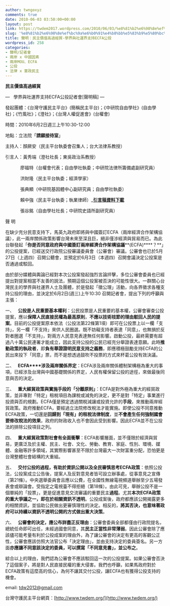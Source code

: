 ```yaml
---
author: twngoxyz
comments: true
date: 2010-06-03 03:50:00+00:00
layout: post
link: https://twdem2017.wordpress.com/2010/06/03/%e8%81%b2%e6%98%8e%ef%bc%9a%e6%b0%91%e4%b8%bb%e5%83%b9%e5%80%bc%e9%ab%98%e9%81%8e%e7%b6%93%e8%b2%bf-%e5%ad%b8%e7%95%8c%e8%88%87%e7%a4%be%e9%81%8b%e7%95%8c%e6%94%af%e6%8c%81ecfa%e5%85%ac%e6%8a%95/
slug: '%e8%81%b2%e6%98%8e%ef%bc%9a%e6%b0%91%e4%b8%bb%e5%83%b9%e5%80%bc%e9%ab%98%e9%81%8e%e7%b6%93%e8%b2%bf-%e5%ad%b8%e7%95%8c%e8%88%87%e7%a4%be%e9%81%8b%e7%95%8c%e6%94%af%e6%8c%81ecfa%e5%85%ac%e6%8a%95'
title: 聲明：民主價值高過經貿-學界與社運界支持ECFA公投
wordpress_id: 258
categories:
- 聲明/記者會
- 兩岸 x 中國因素
- 兩岸MOU、ECFA
- 公投
- 法律 x 憲政民主
---
```


**民主價值高過經貿**

—   學界與社運界支持ECFA公投記者會[聲明稿] —

  


發起團體：《台灣守護民主平台》(簡稱民主平台)；《中研院自由學社》(自由學社)；《竹風社》；《澄社》；《台灣人權促進會》(台權會)

時間：2010年6月2日週三上午10:30-12:00 

地點：立法院「**請願接待室**」

主持人：顏厥安（民主平台執委會召集人；台大法律系教授）

引言人：黃秀端（澄社社長；東吳政治系教授）

            廖福特（台權會代表；自由學社執委；中研院法律所籌備處副研究員）

            洪財隆（民主平台執委；經濟學家）

            張典顯（中研院基因體中心副研究員；自由學社執委）

            賴中強（民主平台執委；執業律師）_**[引言稿資料下載](http://www.twdem.org/home/minshu-jia-zhidaka-ka-jing-mao-manabu-kai-atae-shaun-kai-shiji-ecfaooyake-tou-kisha-hui-lai-zhongkyou-risshi-fa-yan)**

            張谷銘（自由學社社長；中研院史語所副研究員）

  


聲 明

在缺少充分民意支持下，馬英九政府即將與中國簽訂ECFA（兩岸經濟合作架構協議），此一兩岸關係政策影響台灣未來至深且巨，絕非僅涉經濟與貿易而已。為此台聯發起「**你是否同意政府與中國簽訂兩岸經濟合作架構協議****(ECFA)****？**」的公投提案，已經送交行政院公投審議委員會（公審會）審議。公審會也已於5月27日（上週四）召開公聽會，並預定於6月3日（本週四）召開會議決定公投案是否通過或駁回。

由於部分媒體與輿論已經對本次公投案發起強烈言論抨擊，多位公審會委員也已經提出對提案相當不友善的說法，預期這個公投案被否決的可能性很大。一群關心台灣民主的學界與社運界人士及團體，於是發起「徵公理」活動，向各界徵求各種支持公投的理由，並決定於6月2日(週三)上午10:30 召開記者會，提出下列的呼籲與主張：

一、   **公投是人民重要基本權利**：公民投票是人民重要的基本權，公審會審查公投提案，應以**保障人民直接民權為最高原則**，**不應以技術枝節的理由駁回人民的提案**。目前的公投提案原本依法（公投法第22條第1項）即可在公投票上以一欄「支持」，另一欄「不支持」來供人民圈選。既不妨礙支持者表達「同意」，也無損於反對者圈選「不支持」，對兩方人民意見表達無任何影響。啟動公投，最終需要有超過八十萬公民連署才能成立，因此支持公投的公民已經充分舉證表達意願。此時**推動政策的執政者**，即**負有舉證證明民意支持之義務**，即應積極鼓勵支持ECFA的公民出來投下「同意」票，而不是想透過鼓吹不投票的方式來杯葛公投有效決議。

二、   **ECFA****涉及兩岸關係界定**：ECFA涉及兩岸關係體制架構極為重大的事項，已經涉及台灣與中國基礎關係的界定，人民有權保留公投的途徑，來做最後同意與否的決定。

三、   **重大經貿政策與實施手段的「分離原則」**：ECFA是對外極為重大的經貿政策，並非專對「特定」租稅項目為課稅或減免的決定，更不是對「特定」事業進行投資與否的規劃。ECFA僅是預定透過關稅減讓或投資允許的**手段**，來推動兩岸經貿政策。政府推動ECFA，要經過立法院修改稅法才能實施。即使公投不同意推動ECFA政策，一切還是**回歸到「現有」的租稅法律制度**，並**不會產生任何強制國會要修改稅法的效果**，政府的財政收入也不會因此受到影響。因此ECFA並不在公投法的排除公投項目之列。

四、   **重大經貿政策對社會有全面衝擊**：ECFA影響層面，並不僅限於經濟與貿易，更廣泛及於主權、民主、社會、文化、勞動、教育、家庭、性別、環境、媒體、金融等許多領域，其實際影響甚至不限於台灣最大一次財富重分配，恐怕更是台灣整體社會結構的大重組。

五、   **交付公投的過程，有助於資訊公開以及全民審慎思考****ECFA****政策**：依照公投法，公投案成立公告後，提案人及反對意見者皆可設立辦事處，從事意見之宣傳（第21條）。中央選舉委員會且應以公費，在全國性無線電視頻道舉辦至少五場發表會或辯論會。受指定之電視臺不得拒絕（第18條）。由此可見，舉辦公投不是一個單純的「投票」，更是促進意見交流審議的重要民主**過程**。尤其**本次****ECFA****政策的重大爭議之一，即在於相關資訊不透明**。公投成案後，政府都應該公開揭露更多的相關資訊，並協助公民做出更審慎理性的決定。相反的，**將其否決，也意味著政府可以持續以資訊不透明公開的方式做出重大決策**。

六、   **公審會的決定，應公布詳盡正反理由**：公審會委員全部都僅由行政院提名，總統任命即可出任，未經過國會同意，其**民主正當性非常薄弱**。因此公審會除了應該儘可能考量有利於公投成案的理由外，為了讓公審會的決定有更高的客觀公正性，公審會應該仿照大法官公布「決定理由」，並由支持決定的委員簽名。另一方面**亦應讓不同意該決定的委員，可以撰寫「不同意見書」，並公布之**。

  


綜合以上的理由，我們認為公審會不應該駁回這一次的公投提案。如果公審會否決了這個案子，將是對人民直接民權的重大侵害。我們也呼籲，如果馬政府對於ECFA政策有這麼高的信心，為何不讓其交付公投，讓ECFA也有獲得公投支持的機會。

  


email: [tdw2012@gmail.com](mailto:tdw2012@gmail.com)

台灣守護民主平台網頁：[http://www.twdem.org/](http://www.twdem.org/)

